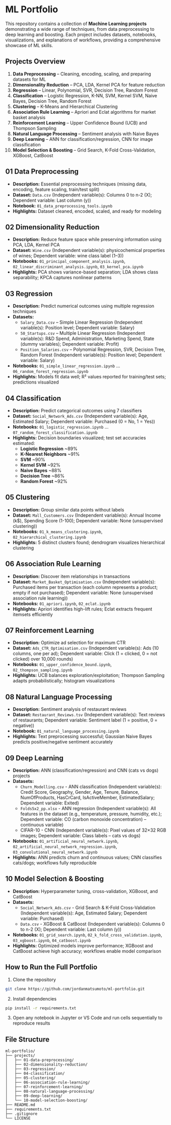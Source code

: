 # ML Portfolio

This repository contains a collection of **Machine Learning projects** demonstrating a wide range of techniques, from data preprocessing to deep learning and boosting. Each project includes datasets, notebooks, visualizations, and explanations of workflows, providing a comprehensive showcase of ML skills.

## Projects Overview
1. **Data Preprocessing** – Cleaning, encoding, scaling, and preparing datasets for ML  
2. **Dimensionality Reduction** – PCA, LDA, Kernel PCA for feature reduction  
3. **Regression** – Linear, Polynomial, SVR, Decision Tree, Random Forest  
4. **Classification** – Logistic Regression, K-NN, SVM, Kernel SVM, Naive Bayes, Decision Tree, Random Forest  
5. **Clustering** – K-Means and Hierarchical Clustering  
6. **Association Rule Learning** – Apriori and Eclat algorithms for market basket analysis  
7. **Reinforcement Learning** – Upper Confidence Bound (UCB) and Thompson Sampling  
8. **Natural Language Processing** – Sentiment analysis with Naive Bayes  
9. **Deep Learning** – ANN for classification/regression, CNN for image classification  
10. **Model Selection & Boosting** – Grid Search, K-Fold Cross-Validation, XGBoost, CatBoost  

## 01 Data Preprocessing
- **Description:** Essential preprocessing techniques (missing data, encoding, feature scaling, train/test split)  
- **Dataset:** `Data.csv` (Independent variable(s): Columns 0 to n-2 (X); Dependent variable: Last column (y))  
- **Notebook:** `01_data_preprocessing_tools.ipynb`  
- **Highlights:** Dataset cleaned, encoded, scaled, and ready for modeling  

## 02 Dimensionality Reduction
- **Description:** Reduce feature space while preserving information using PCA, LDA, Kernel PCA  
- **Dataset:** `Wine.csv` (Independent variable(s): physicochemical properties of wines; Dependent variable: wine class label (1–3))  
- **Notebooks:** `01_principal_component_analysis.ipynb`, `02_linear_discriminant_analysis.ipynb`, `03_kernel_pca.ipynb`  
- **Highlights:** PCA shows variance-based separation; LDA shows class separability; KPCA captures nonlinear patterns  

## 03 Regression
- **Description:** Predict numerical outcomes using multiple regression techniques  
- **Datasets:** 
  - `Salary_Data.csv` – Simple Linear Regression (Independent variable(s): Position level; Dependent variable: Salary)
  - `50_Startups.csv` – Multiple Linear Regression (Independent variable(s): R&D Spend, Administration, Marketing Spend, State (dummy variables); Dependent variable: Profit)
  - `Position_Salaries.csv` – Polynomial Regression, SVR, Decision Tree, Random Forest (Independent variable(s): Position level; Dependent variable: Salary)  
- **Notebooks:** `01_simple_linear_regression.ipynb` … `06_random_forest_regression.ipynb`  
- **Highlights:** Models fit data well; R² values reported for training/test sets; predictions visualized  

## 04 Classification
- **Description:** Predict categorical outcomes using 7 classifiers  
- **Dataset:** `Social_Network_Ads.csv` (Independent variable(s): Age, Estimated Salary; Dependent variable: Purchased (0 = No, 1 = Yes))   
- **Notebooks:** `01_logistic_regression.ipynb` … `07_random_forest_classification.ipynb`  
- **Highlights:** Decision boundaries visualized; test set accuracies estimated:  
  - **Logistic Regression** ~89%  
  - **K-Nearest Neighbors** ~91%  
  - **SVM** ~90%  
  - **Kernel SVM** ~92%  
  - **Naive Bayes** ~88%  
  - **Decision Tree** ~86%  
  - **Random Forest** ~92%  

## 05 Clustering
- **Description:** Group similar data points without labels  
- **Dataset:** `Mall_Customers.csv` (Independent variable(s): Annual Income (k$), Spending Score (1-100); Dependent variable: None (unsupervised clustering))  
- **Notebooks:** `01_k_means_clustering.ipynb`, `02_hierarchical_clustering.ipynb`  
- **Highlights:** 5 distinct clusters found; dendrogram visualizes hierarchical clustering  

## 06 Association Rule Learning
- **Description:** Discover item relationships in transactions  
- **Dataset:** `Market_Basket_Optimisation.csv` (Independent variable(s): Purchased items per transaction (each column represents a product; empty if not purchased); Dependent variable: None (unsupervised association rule learning))  
- **Notebooks:** `01_apriori.ipynb`, `02_eclat.ipynb`  
- **Highlights:** Apriori identifies high-lift rules; Eclat extracts frequent itemsets efficiently  

## 07 Reinforcement Learning
- **Description:** Optimize ad selection for maximum CTR  
- **Dataset:** `Ads_CTR_Optimisation.csv` (Independent variable(s): Ads (10 columns, one per ad); Dependent variable: Click (1 = clicked, 0 = not clicked) over 10,000 rounds)  
- **Notebooks:** `01_upper_confidence_bound.ipynb`, `02_thompson_sampling.ipynb`  
- **Highlights:** UCB balances exploration/exploitation; Thompson Sampling adapts probabilistically; histogram visualizations  

## 08 Natural Language Processing
- **Description:** Sentiment analysis of restaurant reviews  
- **Dataset:** `Restaurant_Reviews.tsv` (Independent variable(s): Text reviews of restaurants; Dependent variable: Sentiment label (1 = positive, 0 = negative)) 
- **Notebook:** `01_natural_language_processing.ipynb`  
- **Highlights:** Text preprocessing successful; Gaussian Naive Bayes predicts positive/negative sentiment accurately  

## 09 Deep Learning
- **Description:** ANN (classification/regression) and CNN (cats vs dogs) projects  
- **Datasets:**
  - `Churn_Modelling.csv` - ANN classification (Independent variable(s): Credit Score, Geography, Gender, Age, Tenure, Balance, NumOfProducts, HasCrCard, IsActiveMember, EstimatedSalary; Dependent variable: Exited)  
  - `Folds5x2_pp.xlsx` - ANN regression (Independent variable(s): All features in the dataset (e.g., temperature, pressure, humidity, etc.); Dependent variable: CO (carbon monoxide concentration) – continuous variable) 
  - CIFAR-10 - CNN (Independent variable(s): Pixel values of 32×32 RGB images; Dependent variable: Class labels – cats vs dogs)  
- **Notebooks:** `01_artificial_neural_network.ipynb`, `02_artificial_neural_network_regression.ipynb`, `03_convolutional_neural_network.ipynb`  
- **Highlights:** ANN predicts churn and continuous values; CNN classifies cats/dogs; workflows fully reproducible  

## 10 Model Selection & Boosting
- **Description:** Hyperparameter tuning, cross-validation, XGBoost, and CatBoost  
- **Datasets:** 
  - `Social_Network_Ads.csv` - Grid Search & K-Fold Cross-Validation (Independent variable(s): Age, Estimated Salary; Dependent variable: Purchased)  
  - `Data.csv` - XGBoost & CatBoost (Independent variable(s): Columns 0 to n-2 (X); Dependent variable: Last column (y))  
- **Notebooks:** `01_grid_search.ipynb`, `02_k_fold_cross_validation.ipynb`, `03_xgboost.ipynb`, `04_catboost.ipynb`  
- **Highlights:** Optimized models improve performance; XGBoost and CatBoost achieve high accuracy; workflows enable model comparison  

## How to Run the Full Portfolio
1. Clone the repository  
```bash
git clone https://github.com/jordanmatsumoto/ml-portfolio.git
```
    
2. Install dependencies
```bash  
pip install -r requirements.txt
```

3. Open any notebook in Jupyter or VS Code and run cells sequentially to reproduce results

## File Structure
```
ml-portfolio/
├── projects/
│   ├── 01-data-preprocessing/
│   ├── 02-dimensionality-reduction/
│   ├── 03-regression/
│   ├── 04-classification/
│   ├── 05-clustering/
│   ├── 06-association-rule-learning/
│   ├── 07-reinforcement-learning/
│   ├── 08-natural-language-processing/
│   ├── 09-deep-learning/
│   └── 10-model-selection-boosting/
├── README.md
├── requirements.txt
├── .gitignore
└── LICENSE
```